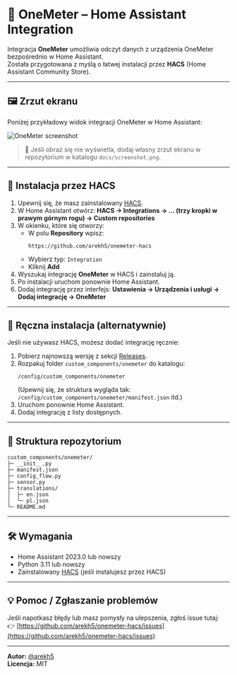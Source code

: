 # 🧭 OneMeter – Home Assistant Integration

Integracja **OneMeter** umożliwia odczyt danych z urządzenia OneMeter bezpośrednio w Home Assistant.  
Została przygotowana z myślą o łatwej instalacji przez **HACS** (Home Assistant Community Store).

---

## 🖼️ Zrzut ekranu

Poniżej przykładowy widok integracji OneMeter w Home Assistant:  

![OneMeter screenshot](https://raw.githubusercontent.com/arekh5/onemeter-hacs/main/docs/screenshot.png)

> 🔸 Jeśli obraz się nie wyświetla, dodaj własny zrzut ekranu w repozytorium w katalogu `docs/screenshot.png`.

---

## 🚀 Instalacja przez HACS

1. Upewnij się, że masz zainstalowany [HACS](https://hacs.xyz/).
2. W Home Assistant otwórz:
   **HACS → Integrations → ... (trzy kropki w prawym górnym rogu) → Custom repositories**
3. W okienku, które się otworzy:
   - W polu **Repository** wpisz:
     ```
     https://github.com/arekh5/onemeter-hacs
     ```
   - Wybierz typ: `Integration`
   - Kliknij **Add**
4. Wyszukaj integrację **OneMeter** w HACS i zainstaluj ją.
5. Po instalacji uruchom ponownie Home Assistant.
6. Dodaj integrację przez interfejs:
   **Ustawienia → Urządzenia i usługi → Dodaj integrację → OneMeter**

---

## 🧰 Ręczna instalacja (alternatywnie)

Jeśli nie używasz HACS, możesz dodać integrację ręcznie:

1. Pobierz najnowszą wersję z sekcji [Releases](https://github.com/arekh5/onemeter-hacs/releases).
2. Rozpakuj folder `custom_components/onemeter` do katalogu:
   ```
   /config/custom_components/onemeter
   ```
   (Upewnij się, że struktura wygląda tak: `/config/custom_components/onemeter/manifest.json` itd.)
3. Uruchom ponownie Home Assistant.
4. Dodaj integrację z listy dostępnych.

---

## 🧾 Struktura repozytorium

```
custom_components/onemeter/
├─ __init__.py
├─ manifest.json
├─ config_flow.py
├─ sensor.py
├─ translations/
│  ├─ en.json
│  └─ pl.json
└─ README.md
```

---

## 🛠️ Wymagania

- Home Assistant 2023.0 lub nowszy  
- Python 3.11 lub nowszy  
- Zainstalowany [HACS](https://hacs.xyz/) (jeśli instalujesz przez HACS)

---

## 💡 Pomoc / Zgłaszanie problemów

Jeśli napotkasz błędy lub masz pomysły na ulepszenia, zgłoś issue tutaj:  
👉 [https://github.com/arekh5/onemeter-hacs/issues](https://github.com/arekh5/onemeter-hacs/issues)

---

**Autor:** [@arekh5](https://github.com/arekh5)  
**Licencja:** MIT  
